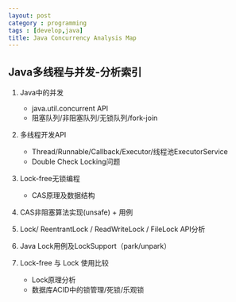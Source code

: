 ```yaml
---
layout: post
category : programming
tags : [develop,java]
title: Java Concurrency Analysis Map
---
```


Java多线程与并发-分析索引
------------------------------------

1. Java中的并发
   
    - java.util.concurrent API
    - 阻塞队列/非阻塞队列/无锁队列/fork-join

2. 多线程开发API

   - Thread/Runnable/Callback/Executor/线程池ExecutorService
   - Double Check Locking问题

3. Lock-free无锁编程

   - CAS原理及数据结构
   
4. CAS非阻塞算法实现(unsafe) + 用例

5. Lock/ ReentrantLock / ReadWriteLock / FileLock API分析

6. Java Lock用例及LockSupport（park/unpark）

7. Lock-free 与 Lock 使用比较

   - Lock原理分析
   - 数据库ACID中的锁管理/死锁/乐观锁